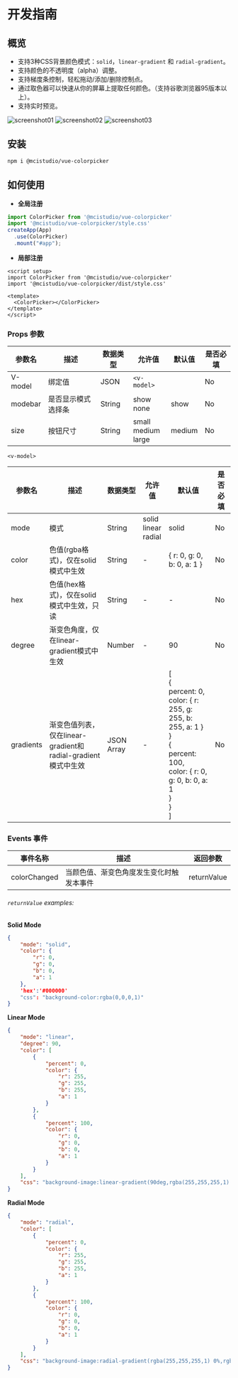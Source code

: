 # 开发指南

## 概览
- 支持3种CSS背景颜色模式：`solid`，`linear-gradient` 和 `radial-gradient`。
- 支持颜色的不透明度（alpha）调整。
- 支持梯度条控制，轻松拖动/添加/删除控制点。
- 通过取色器可以快速从你的屏幕上提取任何颜色。（支持谷歌浏览器95版本以上）。
- 支持实时预览。

![screenshot01](/screenshot01.png)
![screenshot02](/screenshot02.png)
![screenshot03](/screenshot03.png)

## 安装

```bash
npm i @mcistudio/vue-colorpicker
```

## 如何使用

- **全局注册**

```javascript
import ColorPicker from '@mcistudio/vue-colorpicker'
import '@mcistudio/vue-colorpicker/style.css'
createApp(App)
  .use(ColorPicker)
  .mount("#app");
```
- **局部注册**
```vue
<script setup>
import ColorPicker from '@mcistudio/vue-colorpicker'
import '@mcistudio/vue-colorpicker/dist/style.css'

<template>
  <ColorPicker></ColorPicker>
</template>
</script>
```
### Props 参数

| 参数名  | 描述               | 数据类型 | 允许值                      | 默认值 | 是否必填 |
| ------- | ------------------ | -------- | --------------------------- | ------ | -------- |
| V-model | 绑定值             | JSON     | `<v-model>`                 |        | No       |
| modebar | 是否显示模式选择条 | String   | show<br/>none               | show   | No       |
| size    | 按钮尺寸           | String   | small<br/>medium<br />large | medium | No       |

`<v-model>`

| 参数名 | 描述                         | 数据类型       | 允许值                        | 默认值                                               | 是否必填 |
| --------- | ----------------------------------- | ---------- | --------------------------------------- | ------------------------------------------------------------ | -------- |
| mode      | 模式                          | String     | solid<br />linear<br />radial<br /> | solid                                                        | No       |
| color     | 色值(rgba格式)，仅在solid模式中生效      | String     | -                                       | \{ r: 0, g: 0, b: 0, a: 1 \}                                   | No       |
| hex | 色值(hex格式)，仅在solid模式中生效，只读 | String | - | - | No |
| degree    | 渐变色角度，仅在linear-gradient模式中生效 | Number     | -                                       | 90                                                           | No       |
| gradients | 渐变色值列表，仅在linear-gradient和radial-gradient模式中生效<br />                 | JSON Array | -                                       | [<br />{<br />percent: 0, <br />color: { r: 255, g: 255, b: 255, a: 1 \}<br />   \}<br />   \{ <br />percent: 100, <br />color: \{ r: 0, g: 0, b: 0, a: 1 <br />\} <br />  \}<br />] | No       |


### Events 事件

| 事件名称   | 描述 | 返回参数 |
| ------------ | ----------- | ---------- |
| colorChanged | 当颜色值、渐变色角度发生变化时触发本事件 | returnValue|

###### `returnValue` examples:

**Solid Mode**
```JSON
{
    "mode": "solid",
    "color": {
        "r": 0,
        "g": 0,
        "b": 0,
        "a": 1
    },
  	'hex':'#000000'
    "css": "background-color:rgba(0,0,0,1)"
}
```

**Linear Mode**
```JSON
{
    "mode": "linear",
    "degree": 90,
    "color": [
        {
            "percent": 0,
            "color": {
                "r": 255,
                "g": 255,
                "b": 255,
                "a": 1
            }
        },
        {
            "percent": 100,
            "color": {
                "r": 0,
                "g": 0,
                "b": 0,
                "a": 1
            }
        }
    ],
    "css": "background-image:linear-gradient(90deg,rgba(255,255,255,1) 0%,rgba(0,0,0,1) 100%)"
}
```

**Radial Mode**
```JSON
{
    "mode": "radial",
    "color": [
        {
            "percent": 0,
            "color": {
                "r": 255,
                "g": 255,
                "b": 255,
                "a": 1
            }
        },
        {
            "percent": 100,
            "color": {
                "r": 0,
                "g": 0,
                "b": 0,
                "a": 1
            }
        }
    ],
    "css": "background-image:radial-gradient(rgba(255,255,255,1) 0%,rgba(0,0,0,1) 100%)"
}
```

<style>
.content-container img {
  width:50%
}
video {
  width:50%
}
</style>